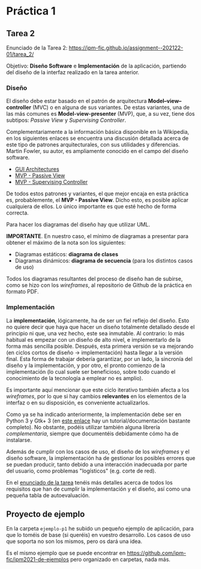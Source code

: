 # Práctica 1

## Tarea 2

Enunciado de la Tarea 2: <https://ipm-fic.github.io/assignment--202122-01/tarea_2/>

Objetivo: **Diseño Software** e **Implementación** de la aplicación, partiendo del diseño de la interfaz realizado en la tarea anterior.

### Diseño

El diseño debe estar basado en el patrón de arquitectura **Model–view–controller** (MVC) o en alguna de sus variantes. De estas variantes, una de las más comunes es **Model-view-presenter** (MVP), que, a su vez, tiene dos subtipos: _Passive View_ y _Supervising Controller_.

Complementariamente a la información básica disponible en la Wikipedia, en los siguientes enlaces se encuentra una discusión detallada acerca de este tipo de patrones arquitecturales, con sus utilidades y diferencias. Martin Fowler, su autor, es ampliamente conocido en el campo del diseño software.

* [GUI Architectures](https://martinfowler.com/eaaDev/uiArchs.html)
* [MVP - Passive View](https://martinfowler.com/eaaDev/PassiveScreen.html)
* [MVP - Supervising Controller](https://martinfowler.com/eaaDev/SupervisingPresenter.html)


De todos estos patrones y variantes, el que mejor encaja en esta práctica es, probablemente, el **MVP - Passive View**. Dicho esto, es posible aplicar cualquiera de ellos. Lo único importante es que esté hecho de forma correcta.

Para hacer los diagramas del diseño hay que utilizar UML.

**IMPORTANTE**. En nuestro caso, el mínimo de diagramas a presentar para obtener el máximo de la nota son los siguientes:
- Diagramas estáticos: **diagrama de clases**
- Diagramas dinámicos: **diagrama de secuencia** (para los distintos casos de uso)

Todos los diagramas resultantes del proceso de diseño han de subirse, como se hizo con los _wireframes_, al repositorio de Github de la práctica en formato PDF.


### Implementación

La **implementación**, lógicamente, ha de ser un fiel reflejo del diseño. Esto no quiere decir que haya que hacer un diseño totalmente detallado desde el principio ni que, una vez hecho, este sea inmutable. Al contrario: lo más habitual es empezar con un diseño de alto nivel, e implementarlo de la forma más sencilla posible. Después, esta primera versión se va mejorando (en ciclos cortos de diseño &rarr; implementación) hasta llegar a la versión final. Esta forma de trabajar debería garantizar, por un lado, la sincronía del diseño y la implementación, y por otro, el pronto comienzo de la implementación (lo cual suele ser beneficioso, sobre todo cuando el conocimiento de la tecnología a emplear no es amplio).

Es importante aquí mencionar que este ciclo iterativo también afecta a los _wireframes_, por lo que si hay cambios **relevantes** en los elementos de la interfaz o en su disposición, es conveniente actualizarlos.

Como ya se ha indicado anteriormente, la implementación debe ser en Python 3 y Gtk+ 3 (en [este enlace](https://python-gtk-3-tutorial.readthedocs.io/en/latest/) hay un tutorial/documentación bastante completo). No obstante, podéis utilizar también alguna librería _complementaria_, siempre que documentéis debidamente cómo ha de instalarse.

Además de cumplir con los casos de uso, el diseño de los _wireframes_ y el diseño software, la implementación ha de gestionar los posibles errores que se puedan producir, tanto debido a una interacción inadecuada por parte del usuario, como problemas "logísticos" (e.g. corte de red).

En el [enunciado de la tarea](https://ipm-fic.github.io/assignment--202122-01/tarea_2/) tenéis más detalles acerca de todos los requisitos que han de cumplir la implementación y el diseño, así como una pequeña tabla de autoevaluación.


## Proyecto de ejemplo

En la carpeta `ejemplo-p1` he subido un pequeño ejemplo de aplicación, para que lo toméis de base (si queréis) en vuestro desarrollo. Los casos de uso que soporta no son los mismos, pero os dará una idea.

Es el mismo ejemplo que se puede encontrar en <https://github.com/ipm-fic/ipm2021-de-ejemplos> pero organizado en carpetas, nada más.
